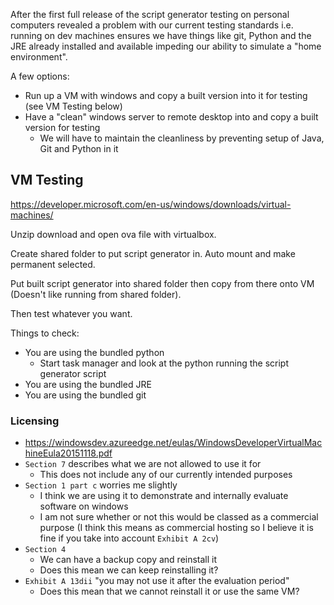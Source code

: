 After the first full release of the script generator testing on personal computers revealed a problem with our current testing standards i.e. running on dev machines ensures we have things like git, Python and the JRE already installed and available impeding our ability to simulate a "home environment".

A few options:

- Run up a VM with windows and copy a built version into it for testing (see VM Testing below)
- Have a "clean" windows server to remote desktop into and copy a built version for testing
   - We will have to maintain the cleanliness by preventing setup of Java, Git and Python in it

## VM Testing

https://developer.microsoft.com/en-us/windows/downloads/virtual-machines/

Unzip download and open ova file with virtualbox.

Create shared folder to put script generator in. Auto mount and make permanent selected.

Put built script generator into shared folder then copy from there onto VM (Doesn't like running from shared folder).

Then test whatever you want.

Things to check:

- You are using the bundled python
  - Start task manager and look at the python running the script generator script
- You are using the bundled JRE
- You are using the bundled git

### Licensing

- https://windowsdev.azureedge.net/eulas/WindowsDeveloperVirtualMachineEula20151118.pdf
- `Section 7` describes what we are not allowed to use it for
  - This does not include any of our currently intended purposes
- `Section 1 part c` worries me slightly
  - I think we are using it to demonstrate and internally evaluate software on windows
  - I am not sure whether or not this would be classed as a commercial purpose (I think this means as commercial hosting so I believe it is fine if you take into account `Exhibit A 2cv`)
- `Section 4`
  - We can have a backup copy and reinstall it
  - Does this mean we can keep reinstalling it?
- `Exhibit A 13dii` "you may not use it after the evaluation period"
  - Does this mean that we cannot reinstall it or use the same VM?